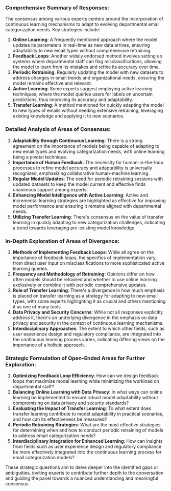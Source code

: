 ### Comprehensive Summary of Responses:

The consensus among various experts centers around the incorporation of continuous learning mechanisms to adapt to evolving departmental email categorization needs. Key strategies include: 

1. **Online Learning**: A frequently mentioned approach where the model updates its parameters in real-time as new data arrives, ensuring adaptability to new email types without comprehensive retraining.
2. **Feedback Loops**: Another widely endorsed method involves setting up systems where departmental staff can flag misclassifications, allowing the model to learn from its mistakes and refine its accuracy over time.
3. **Periodic Retraining**: Regularly updating the model with new datasets to address changes in email trends and organizational needs, ensuring the model remains effective and relevant.
4. **Active Learning**: Some experts suggest employing active learning techniques, where the model queries users for labels on uncertain predictions, thus improving its accuracy and adaptability.
5. **Transfer Learning**: A method mentioned for quickly adapting the model to new types of emails without needing extensive retraining, leveraging existing knowledge and applying it to new scenarios.

### Detailed Analysis of Areas of Consensus:

1. **Adaptability through Continuous Learning**: There is a strong agreement on the importance of models being capable of adapting to new email types and evolving categorization needs, with online learning being a pivotal technique.
2. **Importance of Human Feedback**: The necessity for human-in-the-loop processes to refine model accuracy and adaptability is universally recognized, emphasizing collaborative human-machine learning.
3. **Regular Model Updates**: The need for periodic retraining sessions with updated datasets to keep the model current and effective finds unanimous support among experts.
4. **Enhancing Model Intelligence with Active Learning**: Active and incremental learning strategies are highlighted as effective for improving model performance and ensuring it remains aligned with departmental needs.
5. **Utilizing Transfer Learning**: There's consensus on the value of transfer learning in quickly adapting to new categorization challenges, indicating a trend towards leveraging pre-existing model knowledge.

### In-Depth Exploration of Areas of Divergence:

1. **Methods of Implementing Feedback Loops**: While all agree on the importance of feedback loops, the specifics of implementation vary, from direct user input on misclassifications to more sophisticated active learning queries.
2. **Frequency and Methodology of Retraining**: Opinions differ on how often models should be retrained and whether to use online learning exclusively or combine it with periodic comprehensive updates.
3. **Role of Transfer Learning**: There's a divergence in how much emphasis is placed on transfer learning as a strategy for adapting to new email types, with some experts highlighting it as crucial and others mentioning it as one of many tools.
4. **Data Privacy and Security Concerns**: While not all responses explicitly address it, there's an underlying divergence in the emphasis on data privacy and security in the context of continuous learning mechanisms.
5. **Interdisciplinary Approaches**: The extent to which other fields, such as user experience design and regulatory compliance, are integrated into the continuous learning process varies, indicating differing views on the importance of a holistic approach.

### Strategic Formulation of Open-Ended Areas for Further Exploration:

1. **Optimizing Feedback Loop Efficiency**: How can we design feedback loops that maximize model learning while minimizing the workload on departmental staff?
2. **Balancing Online Learning with Data Privacy**: In what ways can online learning be implemented to ensure robust model adaptability without compromising on data privacy and security standards?
3. **Evaluating the Impact of Transfer Learning**: To what extent does transfer learning contribute to model adaptability in practical scenarios, and how can its effectiveness be measured?
4. **Periodic Retraining Strategies**: What are the most effective strategies for determining when and how to conduct periodic retraining of models to address email categorization needs?
5. **Interdisciplinary Integration for Enhanced Learning**: How can insights from fields such as user experience design and regulatory compliance be more effectively integrated into the continuous learning process for email categorization models?

These strategic questions aim to delve deeper into the identified gaps or ambiguities, inviting experts to contribute further depth to the conversation and guiding the panel towards a nuanced understanding and meaningful consensus.